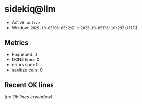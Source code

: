 # sidekiq@llm

- Active: `active`
- Window: `2025-10-05T06:05:29Z` → `2025-10-05T06:10:29Z` (UTC)

## Metrics
- Enqueued: 0
- DONE lines: 0
- errors sum: 0
- sanitize calls: 0

## Recent OK lines
_(no OK lines in window)_
